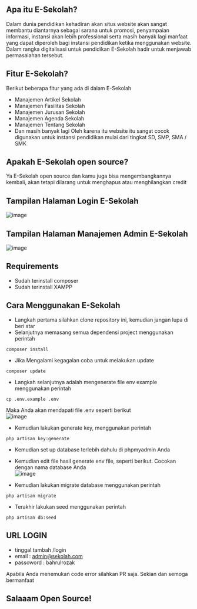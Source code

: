 ## Apa itu E-Sekolah?
Dalam dunia pendidikan kehadiran akan situs website akan sangat membantu diantarnya sebagai sarana untuk promosi, penyampaian informasi, instansi akan lebih professional serta masih banyak lagi manfaat yang dapat diperoleh bagi instansi pendidikan ketika menggunakan website. Dalam rangka digitalisasi untuk pendidikan E-Sekolah hadir untuk menjawab permasalahan tersebut. 

## Fitur E-Sekolah?
Berikut beberapa fitur yang ada di dalam E-Sekolah 
- Manajemen Artikel Sekolah
- Manajemen Fasilitas Sekolah
- Manajemen Jurusan Sekolah
- Manajemen Agenda Sekolah
- Manajemen Tentang Sekolah
- Dan masih banyak lagi 
Oleh karena itu website itu sangat cocok digunakan untuk instansi pendidikan mulai dari tingkat SD, SMP, SMA / SMK

## Apakah E-Sekolah open source?
Ya E-Sekolah open source dan kamu juga bisa mengembangkannya kembali, akan tetapi dilarang untuk menghapus atau menghilangkan credit

## Tampilan Halaman Login E-Sekolah
![image](https://user-images.githubusercontent.com/57394564/192224064-f8d23c7d-c433-41a2-ba7e-02b60a03592c.png)

## Tampilan Halaman Manajemen Admin E-Sekolah
![image](https://user-images.githubusercontent.com/57394564/192412620-48cb7583-1f6d-4eec-be06-cc89db8b3490.png)

## Requirements
- Sudah terinstall composer
- Sudah terinstall XAMPP

## Cara Menggunakan E-Sekolah
- Langkah pertama silahkan clone repository ini, kemudian jangan lupa di beri star
- Selanjutnya memasang semua dependensi project menggunakan perintah 
```dark
composer install
```
- Jika Mengalami kegagalan coba untuk melakukan update
```
composer update
```
- Langkah selanjutnya adalah mengenerate file env example menggunakan perintah
```
cp .env.example .env
```
Maka Anda akan mendapati file .env seperti berikut<br>
![image](https://user-images.githubusercontent.com/57394564/192418740-c6b2f37e-f04d-4c40-bbcd-3ba2cc223b6e.png)

- Kemudian lakukan generate key, menggunakan perintah
```
php artisan key:generate
```
- Kemudian set up database terlebih dahulu di phpmyadmin Anda
- Kemudian edit file hasil generate env file, seperti berikut. Cocokan dengan nama database Anda <br>
![image](https://user-images.githubusercontent.com/57394564/192418632-87676d7d-588f-4a22-9206-9bedb6662d0c.png)

- Kemudian lakukan migrate database menggunakan perintah
```
php artisan migrate
```
- Terakhir lakukan seed menggunakan perintah
```
php artisan db:seed
```
## URL LOGIN
- tinggal tambah /login
- email : admin@sekolah.com
- passoword : bahrulrozak

Apabila Anda menemukan code error silahkan PR saja. Sekian dan semoga bermanfaat
## Salaaam Open Source!
